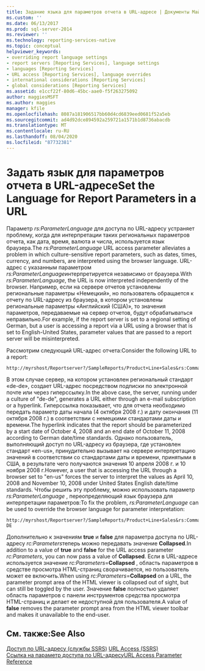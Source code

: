 ```yaml
---
title: Задание языка для параметров отчета в URL-адресе | Документы Майкрософт
ms.custom: ''
ms.date: 06/13/2017
ms.prod: sql-server-2014
ms.reviewer: ''
ms.technology: reporting-services-native
ms.topic: conceptual
helpviewer_keywords:
- overriding report language settings
- report servers [Reporting Services], language settings
- languages [Reporting Services]
- URL access [Reporting Services], language overrides
- international considerations [Reporting Services]
- global considerations [Reporting Services]
ms.assetid: e1ccf22f-80d6-45bc-aae0-f5f263275092
author: maggiesMSFT
ms.author: maggies
manager: kfile
ms.openlocfilehash: 8087a181906517bb60d4cd6839eed0681f52a5eb
ms.sourcegitcommit: ad4d92dce894592a259721a1571b1d8736abacdb
ms.translationtype: MT
ms.contentlocale: ru-RU
ms.lasthandoff: 08/04/2020
ms.locfileid: "87732381"
---
```

# <a name="set-the-language-for-report-parameters-in-a-url"></a><span data-ttu-id="62f90-102">Задать язык для параметров отчета в URL-адресе</span><span class="sxs-lookup"><span data-stu-id="62f90-102">Set the Language for Report Parameters in a URL</span></span>
  <span data-ttu-id="62f90-103">Параметр *rs:ParameterLanguage* для доступа по URL-адресу устраняет проблему, когда для интерпретации таких региональных параметров отчета, как дата, время, валюта и числа, используется язык браузера.</span><span class="sxs-lookup"><span data-stu-id="62f90-103">The *rs:ParameterLanguage* URL access parameter alleviates a problem in which culture-sensitive report parameters, such as dates, times, currency, and numbers, are interpreted using the browser language.</span></span> <span data-ttu-id="62f90-104">URL-адрес с указанным параметром *rs:ParameterLanguage*интерпретируется независимо от браузера.</span><span class="sxs-lookup"><span data-stu-id="62f90-104">With *rs:ParameterLanguage*, the URL is now interpreted independently of the browser.</span></span> <span data-ttu-id="62f90-105">Например, если на сервере отчетов установлены региональные параметры «Немецкий», но пользователь обращается к отчету по URL-адресу из браузера, в котором установлены региональные параметры «Английский (США)», то значения параметров, передаваемые на сервер отчетов, будут обрабатываться неправильно.</span><span class="sxs-lookup"><span data-stu-id="62f90-105">For example, if the report server is set to a regional setting of German, but a user is accessing a report via a URL using a browser that is set to English-United States, parameter values that are passed to a report server will be misinterpreted.</span></span>  
  
 <span data-ttu-id="62f90-106">Рассмотрим следующий URL-адрес отчета:</span><span class="sxs-lookup"><span data-stu-id="62f90-106">Consider the following URL to a report:</span></span>  
  
```  
http://myrshost/Reportserver?/SampleReports/Product+Line+Sales&rs:Command=Render&StartDate=4/10/2008&EndDate=11/10/2008  
```  
  
 <span data-ttu-id="62f90-107">В этом случае сервер, на котором установлен региональный стандарт «de-de», создает URL-адрес посредством подписки по электронной почте или через гиперссылку.</span><span class="sxs-lookup"><span data-stu-id="62f90-107">In the above case, the server, running under a culture of "de-de", generates a URL either through an e-mail subscription or a hyperlink.</span></span> <span data-ttu-id="62f90-108">Гиперссылка показывает, что для отчета необходимо передать параметр даты начала (4 октября 2008 г.) и дату окончания (11 октября 2008 г.) в соответствии с немецкими стандартами даты и времени.</span><span class="sxs-lookup"><span data-stu-id="62f90-108">The hyperlink indicates that the report should be parameterized by a start date of October 4, 2008 and an end date of October 11, 2008 according to German date/time standards.</span></span> <span data-ttu-id="62f90-109">Однако пользователь, выполняющий доступ по URL-адресу из браузера, где установлен стандарт «en-us», принудительно вызывает на сервере интерпретацию значений в соответствии со стандартами даты и времени, принятыми в США, в результате чего получаются значения 10 апреля 2008 г. и 10 ноября 2008 г.</span><span class="sxs-lookup"><span data-stu-id="62f90-109">However, a user that is accessing the URL through a browser set to "en-us" forces the server to interpret the values as April 10, 2008 and November 10, 2008 under United States English date/time standards.</span></span> <span data-ttu-id="62f90-110">Чтобы решить эту проблему, можно использовать параметр *rs:ParameterLanguage* , переопределяющий язык браузера для интерпретации параметров:</span><span class="sxs-lookup"><span data-stu-id="62f90-110">To fix the problem, *rs:ParameterLanguage* can be used to override the browser language for parameter interpretation:</span></span>  
  
```  
http://myrshost/Reportserver?/SampleReports/Product+Line+Sales&rs:Command=Render&StartDate=4/10/2008&EndDate=11/10/2008&rs:ParameterLanguage=de-DE  
```  
  
 <span data-ttu-id="62f90-111">Дополнительно к значениям **true** и **false** для параметра доступа по URL-адресу *rc:Parameters*теперь можно передавать значение **Collapsed**.</span><span class="sxs-lookup"><span data-stu-id="62f90-111">In addition to a value of **true** and **false** for the URL access parameter *rc:Parameters*, you can now pass a value of **Collapsed**.</span></span> <span data-ttu-id="62f90-112">Если в URL-адресе используется значение *rc:Parameters*=**Collapsed** , область параметров в средстве просмотра HTML-страниц сворачивается, но пользователь может ее включить.</span><span class="sxs-lookup"><span data-stu-id="62f90-112">When using *rc:Parameters*=**Collapsed** on a URL, the parameter prompt area of the HTML viewer is collapsed out of sight, but can still be toggled by the user.</span></span> <span data-ttu-id="62f90-113">Значение **false** полностью удаляет область параметров с панели инструментов средства просмотра HTML-страниц и делает ее недоступной для пользователя.</span><span class="sxs-lookup"><span data-stu-id="62f90-113">A value of **false** removes the parameter prompt area from the HTML viewer toolbar and makes it unavailable to the end-user.</span></span>  
  
## <a name="see-also"></a><span data-ttu-id="62f90-114">См. также:</span><span class="sxs-lookup"><span data-stu-id="62f90-114">See Also</span></span>  
 <span data-ttu-id="62f90-115">[Доступ по URL-адресу (службы SSRS)](url-access-ssrs.md) </span><span class="sxs-lookup"><span data-stu-id="62f90-115">[URL Access &#40;SSRS&#41;](url-access-ssrs.md) </span></span>  
 [<span data-ttu-id="62f90-116">Ссылка на параметр доступа по URL-адресу</span><span class="sxs-lookup"><span data-stu-id="62f90-116">URL Access Parameter Reference</span></span>](url-access-parameter-reference.md)  
  
  
